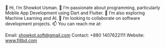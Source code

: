 👋 Hi, I’m Showkot Usman.
👀 I’m passionate about programming, particularly Mobile App Development using Dart and Flutter.
🌱 I’m also exploring Machine Learning and AI.
💞️ I’m looking to collaborate on software development projects.
📫 You can reach me at:

Email: showkot.soft@gmail.com
Contact: +880 1407622111
Website: www.fillbd.com

<!---
ushowkot/ushowkot is a ✨ special ✨ repository because its `README.md` (this file) appears on your GitHub profile.
You can click the Preview link to take a look at your changes.
--->
